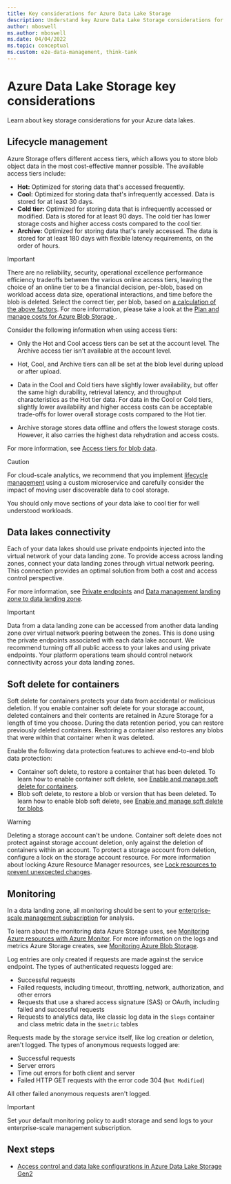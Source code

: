 ```yaml
---
title: Key considerations for Azure Data Lake Storage
description: Understand key Azure Data Lake Storage considerations for cloud-scale analytics.
author: mboswell
ms.author: mboswell
ms.date: 04/04/2022
ms.topic: conceptual
ms.custom: e2e-data-management, think-tank
---
```


# Azure Data Lake Storage key considerations

Learn about key storage considerations for your Azure data lakes.

## Lifecycle management

Azure Storage offers different access tiers, which allows you to store blob object data in the most cost-effective manner possible. The available access tiers include:

- **Hot:** Optimized for storing data that's accessed frequently.
- **Cool:** Optimized for storing data that's infrequently accessed. Data is stored for at least 30 days.
- **Cold tier:** Optimized for storing data that is infrequently accessed or modified. Data is stored for at least 90 days. The cold tier has lower storage costs and higher access costs compared to the cool tier.
- **Archive:** Optimized for storing data that's rarely accessed. The data is stored for at least 180 days with flexible latency requirements, on the order of hours.

> [!IMPORTANT]
> There are no reliability, security, operational excellence performance efficiency tradeoffs between the various online access tiers, leaving the choice of an online tier to be a financial decision, per-blob, based on workload access data size, operational interactions, and time before the blob is deleted. Select the correct tier, per blob, based on [a calculation of the above factors](https://azure.github.io/Storage/docs/application-and-user-data/code-samples/estimate-block-blob). For more information, please take a look at the [Plan and manage costs for Azure Blob Storage ](https://learn.microsoft.com/azure/storage/common/storage-plan-manage-costs).

Consider the following information when using access tiers:

- Only the Hot and Cool access tiers can be set at the account level. The Archive access tier isn't available at the account level.

- Hot, Cool, and Archive tiers can all be set at the blob level during upload or after upload.

- Data in the Cool and Cold tiers have slightly lower availability, but offer the same high durability, retrieval latency, and throughput characteristics as the Hot tier data. For data in the Cool or Cold tiers, slightly lower availability and higher access costs can be acceptable trade-offs for lower overall storage costs compared to the Hot tier.

- Archive storage stores data offline and offers the lowest storage costs. However, it also carries the highest data rehydration and access costs.

For more information, see [Access tiers for blob data](/azure/storage/blobs/access-tiers-overview).

> [!CAUTION]
> For cloud-scale analytics, we recommend that you implement [lifecycle management](../../cloud-scale-analytics/govern-lifecycle.md) using a custom microservice and carefully consider the impact of moving user discoverable data to cool storage.
>
> You should only move sections of your data lake to cool tier for well understood workloads.

## Data lakes connectivity

Each of your data lakes should use private endpoints injected into the virtual network of your data landing zone. To provide access across landing zones, connect your data landing zones through virtual network peering. This connection provides an optimal solution from both a cost and access control perspective.

For more information, see [Private endpoints](../eslz-network-topology-and-connectivity.md#private-endpoints) and [Data management landing zone to data landing zone](../eslz-network-topology-and-connectivity.md#data-management-landing-zone-to-data-landing-zone).

> [!IMPORTANT]
> Data from a data landing zone can be accessed from another data landing zone over virtual network peering between the zones. This is done using the private endpoints associated with each data lake account. We recommend turning off all public access to your lakes and using private endpoints. Your platform operations team should control network connectivity across your data landing zones.

## Soft delete for containers

Soft delete for containers protects your data from accidental or malicious deletion. If you enable container soft delete for your storage account, deleted containers and their contents are retained in Azure Storage for a length of time you choose. During the data retention period, you can restore previously deleted containers. Restoring a container also restores any blobs that were within that container when it was deleted.

Enable the following data protection features to achieve end-to-end blob data protection:

- Container soft delete, to restore a container that has been deleted. To learn how to enable container soft delete, see [Enable and manage soft delete for containers](/azure/storage/blobs/soft-delete-container-enable).
- Blob soft delete, to restore a blob or version that has been deleted. To learn how to enable blob soft delete, see [Enable and manage soft delete for blobs](/azure/storage/blobs/soft-delete-blob-enable).

> [!WARNING]
> Deleting a storage account can't be undone. Container soft delete does not protect against storage account deletion, only against the deletion of containers within an account. To protect a storage account from deletion, configure a lock on the storage account resource. For more information about locking Azure Resource Manager resources, see [Lock resources to prevent unexpected changes](/azure/azure-resource-manager/management/lock-resources).

## Monitoring

In a data landing zone, all monitoring should be sent to your [enterprise-scale management subscription](../../../ready/landing-zone/design-area/management.md) for analysis.

To learn about the monitoring data Azure Storage uses, see [Monitoring Azure resources with Azure Monitor](/azure/azure-monitor/essentials/monitor-azure-resource). For more information on the logs and metrics Azure Storage creates, see [Monitoring Azure Blob Storage](/azure/storage/blobs/monitor-blob-storage).

Log entries are only created if requests are made against the service endpoint. The types of authenticated requests logged are:

- Successful requests
- Failed requests, including timeout, throttling, network, authorization, and other errors
- Requests that use a shared access signature (SAS) or OAuth, including failed and successful requests
- Requests to analytics data, like classic log data in the `$logs` container and class metric data in the `$metric` tables

Requests made by the storage service itself, like log creation or deletion, aren't logged. The types of anonymous requests logged are:

- Successful requests
- Server errors
- Time out errors for both client and server
- Failed HTTP GET requests with the error code 304 (`Not Modified`)

All other failed anonymous requests aren't logged.

> [!IMPORTANT]
> Set your default monitoring policy to audit storage and send logs to your enterprise-scale management subscription.

## Next steps

- [Access control and data lake configurations in Azure Data Lake Storage Gen2](./data-lake-access.md)
